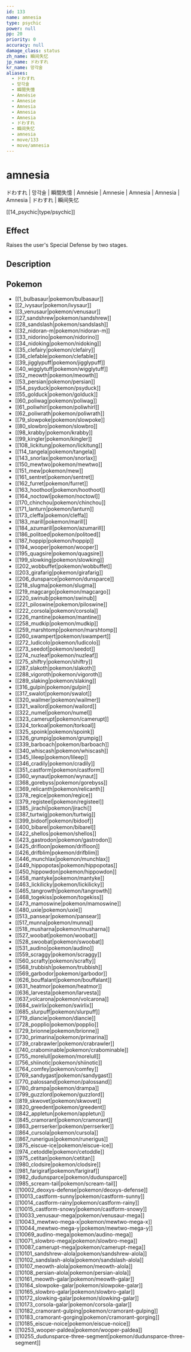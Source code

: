 ```yaml
---
id: 133
name: amnesia
type: psychic
power: null
pp: 20
priority: 0
accuracy: null
damage_class: status
zh_name: 瞬间失忆
jp_name: ドわすれ
kr_name: 망각술
aliases:
  - ドわすれ
  - 망각술
  - 瞬間失憶
  - Amnésie
  - Amnesie
  - Amnesia
  - Amnesia
  - Amnesia
  - ドわすれ
  - 瞬间失忆
  - amnesia
  - move/133
  - move/amnesia
---
```

# amnesia
    
ドわすれ | 망각술 | 瞬間失憶 | Amnésie | Amnesie | Amnesia | Amnesia | Amnesia | ドわすれ | 瞬间失忆

[[14_psychic|type/psychic]]

## Effect

Raises the user's Special Defense by two stages.

## Description



## Pokemon

- [[1_bulbasaur|pokemon/bulbasaur]]
- [[2_ivysaur|pokemon/ivysaur]]
- [[3_venusaur|pokemon/venusaur]]
- [[27_sandshrew|pokemon/sandshrew]]
- [[28_sandslash|pokemon/sandslash]]
- [[32_nidoran-m|pokemon/nidoran-m]]
- [[33_nidorino|pokemon/nidorino]]
- [[34_nidoking|pokemon/nidoking]]
- [[35_clefairy|pokemon/clefairy]]
- [[36_clefable|pokemon/clefable]]
- [[39_jigglypuff|pokemon/jigglypuff]]
- [[40_wigglytuff|pokemon/wigglytuff]]
- [[52_meowth|pokemon/meowth]]
- [[53_persian|pokemon/persian]]
- [[54_psyduck|pokemon/psyduck]]
- [[55_golduck|pokemon/golduck]]
- [[60_poliwag|pokemon/poliwag]]
- [[61_poliwhirl|pokemon/poliwhirl]]
- [[62_poliwrath|pokemon/poliwrath]]
- [[79_slowpoke|pokemon/slowpoke]]
- [[80_slowbro|pokemon/slowbro]]
- [[98_krabby|pokemon/krabby]]
- [[99_kingler|pokemon/kingler]]
- [[108_lickitung|pokemon/lickitung]]
- [[114_tangela|pokemon/tangela]]
- [[143_snorlax|pokemon/snorlax]]
- [[150_mewtwo|pokemon/mewtwo]]
- [[151_mew|pokemon/mew]]
- [[161_sentret|pokemon/sentret]]
- [[162_furret|pokemon/furret]]
- [[163_hoothoot|pokemon/hoothoot]]
- [[164_noctowl|pokemon/noctowl]]
- [[170_chinchou|pokemon/chinchou]]
- [[171_lanturn|pokemon/lanturn]]
- [[173_cleffa|pokemon/cleffa]]
- [[183_marill|pokemon/marill]]
- [[184_azumarill|pokemon/azumarill]]
- [[186_politoed|pokemon/politoed]]
- [[187_hoppip|pokemon/hoppip]]
- [[194_wooper|pokemon/wooper]]
- [[195_quagsire|pokemon/quagsire]]
- [[199_slowking|pokemon/slowking]]
- [[202_wobbuffet|pokemon/wobbuffet]]
- [[203_girafarig|pokemon/girafarig]]
- [[206_dunsparce|pokemon/dunsparce]]
- [[218_slugma|pokemon/slugma]]
- [[219_magcargo|pokemon/magcargo]]
- [[220_swinub|pokemon/swinub]]
- [[221_piloswine|pokemon/piloswine]]
- [[222_corsola|pokemon/corsola]]
- [[226_mantine|pokemon/mantine]]
- [[258_mudkip|pokemon/mudkip]]
- [[259_marshtomp|pokemon/marshtomp]]
- [[260_swampert|pokemon/swampert]]
- [[272_ludicolo|pokemon/ludicolo]]
- [[273_seedot|pokemon/seedot]]
- [[274_nuzleaf|pokemon/nuzleaf]]
- [[275_shiftry|pokemon/shiftry]]
- [[287_slakoth|pokemon/slakoth]]
- [[288_vigoroth|pokemon/vigoroth]]
- [[289_slaking|pokemon/slaking]]
- [[316_gulpin|pokemon/gulpin]]
- [[317_swalot|pokemon/swalot]]
- [[320_wailmer|pokemon/wailmer]]
- [[321_wailord|pokemon/wailord]]
- [[322_numel|pokemon/numel]]
- [[323_camerupt|pokemon/camerupt]]
- [[324_torkoal|pokemon/torkoal]]
- [[325_spoink|pokemon/spoink]]
- [[326_grumpig|pokemon/grumpig]]
- [[339_barboach|pokemon/barboach]]
- [[340_whiscash|pokemon/whiscash]]
- [[345_lileep|pokemon/lileep]]
- [[346_cradily|pokemon/cradily]]
- [[351_castform|pokemon/castform]]
- [[360_wynaut|pokemon/wynaut]]
- [[368_gorebyss|pokemon/gorebyss]]
- [[369_relicanth|pokemon/relicanth]]
- [[378_regice|pokemon/regice]]
- [[379_registeel|pokemon/registeel]]
- [[385_jirachi|pokemon/jirachi]]
- [[387_turtwig|pokemon/turtwig]]
- [[399_bidoof|pokemon/bidoof]]
- [[400_bibarel|pokemon/bibarel]]
- [[422_shellos|pokemon/shellos]]
- [[423_gastrodon|pokemon/gastrodon]]
- [[425_drifloon|pokemon/drifloon]]
- [[426_drifblim|pokemon/drifblim]]
- [[446_munchlax|pokemon/munchlax]]
- [[449_hippopotas|pokemon/hippopotas]]
- [[450_hippowdon|pokemon/hippowdon]]
- [[458_mantyke|pokemon/mantyke]]
- [[463_lickilicky|pokemon/lickilicky]]
- [[465_tangrowth|pokemon/tangrowth]]
- [[468_togekiss|pokemon/togekiss]]
- [[473_mamoswine|pokemon/mamoswine]]
- [[480_uxie|pokemon/uxie]]
- [[513_pansear|pokemon/pansear]]
- [[517_munna|pokemon/munna]]
- [[518_musharna|pokemon/musharna]]
- [[527_woobat|pokemon/woobat]]
- [[528_swoobat|pokemon/swoobat]]
- [[531_audino|pokemon/audino]]
- [[559_scraggy|pokemon/scraggy]]
- [[560_scrafty|pokemon/scrafty]]
- [[568_trubbish|pokemon/trubbish]]
- [[569_garbodor|pokemon/garbodor]]
- [[626_bouffalant|pokemon/bouffalant]]
- [[631_heatmor|pokemon/heatmor]]
- [[636_larvesta|pokemon/larvesta]]
- [[637_volcarona|pokemon/volcarona]]
- [[684_swirlix|pokemon/swirlix]]
- [[685_slurpuff|pokemon/slurpuff]]
- [[719_diancie|pokemon/diancie]]
- [[728_popplio|pokemon/popplio]]
- [[729_brionne|pokemon/brionne]]
- [[730_primarina|pokemon/primarina]]
- [[739_crabrawler|pokemon/crabrawler]]
- [[740_crabominable|pokemon/crabominable]]
- [[755_morelull|pokemon/morelull]]
- [[756_shiinotic|pokemon/shiinotic]]
- [[764_comfey|pokemon/comfey]]
- [[769_sandygast|pokemon/sandygast]]
- [[770_palossand|pokemon/palossand]]
- [[780_drampa|pokemon/drampa]]
- [[799_guzzlord|pokemon/guzzlord]]
- [[819_skwovet|pokemon/skwovet]]
- [[820_greedent|pokemon/greedent]]
- [[842_appletun|pokemon/appletun]]
- [[845_cramorant|pokemon/cramorant]]
- [[863_perrserker|pokemon/perrserker]]
- [[864_cursola|pokemon/cursola]]
- [[867_runerigus|pokemon/runerigus]]
- [[875_eiscue-ice|pokemon/eiscue-ice]]
- [[974_cetoddle|pokemon/cetoddle]]
- [[975_cetitan|pokemon/cetitan]]
- [[980_clodsire|pokemon/clodsire]]
- [[981_farigiraf|pokemon/farigiraf]]
- [[982_dudunsparce|pokemon/dudunsparce]]
- [[985_scream-tail|pokemon/scream-tail]]
- [[10002_deoxys-defense|pokemon/deoxys-defense]]
- [[10013_castform-sunny|pokemon/castform-sunny]]
- [[10014_castform-rainy|pokemon/castform-rainy]]
- [[10015_castform-snowy|pokemon/castform-snowy]]
- [[10033_venusaur-mega|pokemon/venusaur-mega]]
- [[10043_mewtwo-mega-x|pokemon/mewtwo-mega-x]]
- [[10044_mewtwo-mega-y|pokemon/mewtwo-mega-y]]
- [[10069_audino-mega|pokemon/audino-mega]]
- [[10071_slowbro-mega|pokemon/slowbro-mega]]
- [[10087_camerupt-mega|pokemon/camerupt-mega]]
- [[10101_sandshrew-alola|pokemon/sandshrew-alola]]
- [[10102_sandslash-alola|pokemon/sandslash-alola]]
- [[10107_meowth-alola|pokemon/meowth-alola]]
- [[10108_persian-alola|pokemon/persian-alola]]
- [[10161_meowth-galar|pokemon/meowth-galar]]
- [[10164_slowpoke-galar|pokemon/slowpoke-galar]]
- [[10165_slowbro-galar|pokemon/slowbro-galar]]
- [[10172_slowking-galar|pokemon/slowking-galar]]
- [[10173_corsola-galar|pokemon/corsola-galar]]
- [[10182_cramorant-gulping|pokemon/cramorant-gulping]]
- [[10183_cramorant-gorging|pokemon/cramorant-gorging]]
- [[10185_eiscue-noice|pokemon/eiscue-noice]]
- [[10253_wooper-paldea|pokemon/wooper-paldea]]
- [[10255_dudunsparce-three-segment|pokemon/dudunsparce-three-segment]]

